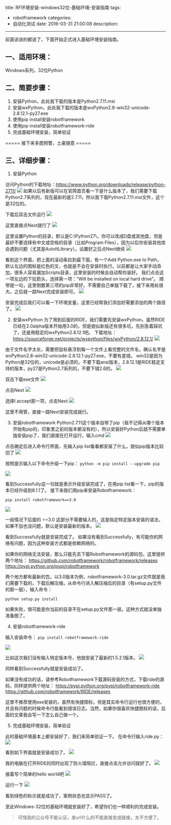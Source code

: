 title: RF环境安装-windows32位-基础环境-安装指南
tags:
  - robotframework
categories:
  - 自动化测试
date: 2016-03-31 21:00:08
description:
---

前面该说的都说了，下面开始正式进入基础环境安装指南。

## 一、适用环境：
Windows系列，32位Python

## 二、简要步骤：
1. 安装Python，此处我下载的版本是Python2.7.11.msi
2. 安装wxPython，此处我下载的版本是wxPython2.8-win32-unicode-2.8.12.1-py27.exe
3. 使用pip install安装robotframework
4. 使用pip install安装robotframework-ride
5. 完成基础环境安装，简单验证

===== 接下来多图预警，土豪随意 =====

<!-- more -->

## 三、详细步骤：

1. 安装Python

访问Python的下载地址：https://www.python.org/downloads/release/python-2711/
![](https://codingstyle-cn.b0.upaiyun.com/photo/2016/93a7ffbeb4c426c23d51c20645d6c973.png)
如果以后有新版可以在官网首页看一下是什么版本了，我们需要下载Python2.7系列的，现在最新的是2.7.11，所以我下载Python2.7.11.msi文件，这个是32位的。

下载后双击文件运行
![](https://codingstyle-cn.b0.upaiyun.com/photo/2016/d1f57d8a3372aa4b24bad73fd5748b67.png)

这里直接点Next就行了
![](https://codingstyle-cn.b0.upaiyun.com/photo/2016/ec549f739de84a656750e2a97d0b73f2.png)

这里设置Python的目录，默认是C:\Python27\，你可以改成D盘或其他盘，但是最好不要选择有中文或空格的目录（比如Program Files），因为以后你安装其他库会遇到问题（尤其是AutoItLibrary）。设置好之后点Next继续
![](https://codingstyle-cn.b0.upaiyun.com/photo/2016/eee8865b0f1df5340f1d697e9d26c8cd.png)

看到这个界面，把上面的滚动条拉到最下面，有一个Add Python.exe to Path，默认左边的图标是红色的叉，也就是不会在安装时执行。以前都是让大家手动添加，很多人容易漏加Scripts目录，这里安装的时候会自动帮你装好。
我们点击这一项左边的下拉箭头，选择第一项：“Will be installed on local hard drive”。
顺带提一句，这里倒数第三项的pip非常好，不需要自己单独下载了，接下来用处很大。之后就一路Next完成安装即可。
![](https://codingstyle-cn.b0.upaiyun.com/photo/2016/d6247e59aca92575e7206d4e8b3c41d6.png)

安装完成后我们可以看一下环境变量，这里已经帮我们添加好需要添加的两个路径了。
![](https://codingstyle-cn.b0.upaiyun.com/photo/2016/12f7a5eee3a2dd336de91cb719d97e17.png)

2. 安装wxPython
为了用到后面的RIDE，我们需要先安装wxPython，虽然RIDE已经在2.0alpha版本开始用3.0的，但是貌似新版还有很多坑，先别急着踩坑了，还是用稳定的wxPython2.8.12.1吧。
下载地址：https://sourceforge.net/projects/wxpython/files/wxPython/2.8.12.1/
![](https://codingstyle-cn.b0.upaiyun.com/photo/2016/136cbe5a161ad78fe94891991c93b84a.png)

由于文件名字太长，需要把鼠标悬浮到每一个文件上看完整的文件名，确认名字是wxPython2.8-win32-unicode-2.8.12.1-py27.exe，不要有差错。
win32是因为Python是32位的，unicode是必须的，不要下载ansi版本，2.8.12.1是RIDE稳定支持的版本，py27是Python2.7系列的，不要下错2.6的。
![](https://codingstyle-cn.b0.upaiyun.com/photo/2016/c70039699d0669b47af6601bb5909d2a.png)

双击下载exe文件
![](https://codingstyle-cn.b0.upaiyun.com/photo/2016/80749d446f174536013dd8a79f3b4802.png)

点击Next
![](https://codingstyle-cn.b0.upaiyun.com/photo/2016/b7a5c313acfc219068f2ce5c160c8867.png)

选择I accept那一项，点击Next
![](https://codingstyle-cn.b0.upaiyun.com/photo/2016/5a92807b8271d3ecd212a982baf44cf0.png)

这里不用管，直接一路Next安装完成就行。

3. 安装robotframework
Python2.7.11这个版本自带了pip（我不记得从哪个版本开始有pip的，印象里之前的版本都没有的），所以安装好Python后就不需要单独安装pip了，我们直接在打开运行，输入cmd
![](https://codingstyle-cn.b0.upaiyun.com/photo/2016/3ecf1f3bfbc0af2373e27b223efae294.png)

点击确定后进入命令行界面，先输入pip list看看都安装了什么，貌似pip版本比较旧了
![](https://codingstyle-cn.b0.upaiyun.com/photo/2016/e09b9612d786164e3b23150a3d2278f7.png)

按照提示输入以下命令升级一下pip：
`python -m pip install --upgrade pip`

![](https://codingstyle-cn.b0.upaiyun.com/photo/2016/214fc31e6ad1f0ba6727730c205af107.png)

看到Successfully这一句就是表示升级安装完成了，在用pip list看一下，pip的版本已经升级到8.1.1了。
接下来我们用pip来安装Robotframework：

`pip install robotframework==3.0`

![](https://codingstyle-cn.b0.upaiyun.com/photo/2016/5d488654037e82b88e09ddc924c2ff30.png)

一般情况下后面的 ==3.0 这部分不需要输入的，这是指定特定版本安装的语法，如果不加也没问题，默认是安装最新的版本。
![](https://codingstyle-cn.b0.upaiyun.com/photo/2016/c935fa0851255316e020bb0707113c19.png)

看到Successfully就是安装完成了。
如果没有看到Successfully，有可能你的网络有问题，因为这种安装方式都是依赖网络的。

如果你的网络无法安装，那么只能先去下载Robotframework的源码包，这里提供两个地址：
https://github.com/robotframework/robotframework/releases
https://pypi.python.org/pypi/robotframework

两个地方都有最新的包，以3.0版本为例，robotframework-3.0.tar.gz文件就是我们需要下载的，下载后解压缩，从命令行进入解压缩后的目录（有setup.py文件的那一层），输入命令：

`python setup.py install`

如果失败，很可能是你当前的目录不在setup.py文件那一层。这种方式就没单独准备图了。

4. 安装robotframework-ride

输入安装命令：
`pip install robotframework-ride`

![](https://codingstyle-cn.b0.upaiyun.com/photo/2016/a80702ba7523720dc35e22eec4193d75.png)

比如这次我们没有输入特定版本号，他就安装了最新的1.5.2.1版本。
![](https://codingstyle-cn.b0.upaiyun.com/photo/2016/9c55c7b7e4ae99a8404315feeaf26992.png)

同样看到Successfully就是安装成功了。

如果没有成功的话，请参考Robotframework下载源码安装的方式，下载ride的源码，同样提供两个地址：
https://pypi.python.org/pypi/robotframework-ride
https://github.com/robotframework/RIDE/releases

这里不推荐使用exe安装的，虽然有快捷图标，但是其实命令行运行也很方便的，并且有问题的时候命令行能看到错误日志。当然，如果你很喜欢快捷图标的话，后面的文章我会写一下怎么自己做一个。

5. 完成基础环境安装，简单验证

此时基础环境基本上都安装好了，我们来简单验证一下。
在命令行输入ride.py：
![](https://codingstyle-cn.b0.upaiyun.com/photo/2016/0c0e75fd5108be9e8fac6bef464a91f8.png)

看到如下界面就是安装成功了。
![](https://codingstyle-cn.b0.upaiyun.com/photo/2016/06ae4e97a0a559fa60ad59506216b35b.png)

我的电脑在打开RIDE的同时出现了防火墙阻拦，直接点击允许访问就好了。
![](https://codingstyle-cn.b0.upaiyun.com/photo/2016/210e92eddedd5c990f26c2cc127cc53f.png)

接着写个简单的hello world吧
![](https://codingstyle-cn.b0.upaiyun.com/photo/2016/1cb2e555033fc05bcdddd650bde7fdfb.png)

运行一下
![](https://codingstyle-cn.b0.upaiyun.com/photo/2016/dc2bec22131f58730aa0bb62fa0ec242.png)

看到绿色的标示就是成功了，案例状态也显示PASS了。

至此Windows-32位的基础环境就安装好了，希望你们也一样顺利的完成安装。

>可惜我的公众号不能认证，发url什么的不能直接变成链接，太不方便了。

